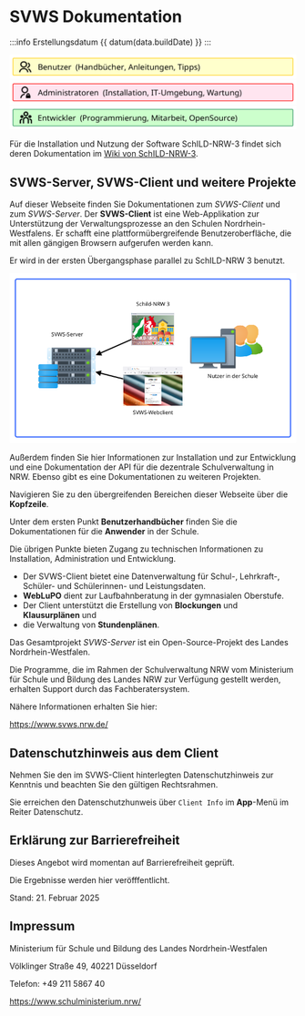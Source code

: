 <!-- eslint-disable-next-line markdown/no-html -->
<script setup lang="ts">
import { data } from './build.data';

const datum = (t: number) => {
  // gibt ein Datum im deutschen Format zurück
  try {
    return new Date(t).toLocaleDateString('de', {day: '2-digit', month: '2-digit', year: 'numeric', timeZone: 'Europe/Berlin'});
  } catch (e) {
    console.log(e);
    return 'Datumsfehler';
  }
}
</script>
# SVWS Dokumentation

:::info Erstellungsdatum {{ datum(data.buildDate) }}
:::

[![Users](./graphics/LandingUser.png "Icon für Benutzer.")](./webclient/)
[![Admins](./graphics/LandingAdmin.png "Icon für Admins.")](./deployment/)
[![Devs](./graphics/LandingDev.png "Icon für Developer.")](./development/)

Für die Installation und Nutzung der Software SchILD-NRW-3 findet sich deren Dokumentation im [Wiki von SchILD-NRW-3](https://schulverwaltungsinfos.nrw.de/svws/wiki/index.php?title=SchILD-NRW).

## SVWS-Server, SVWS-Client und weitere Projekte

Auf dieser Webseite finden Sie Dokumentationen zum *SVWS-Client* und zum *SVWS-Server*. Der **SVWS-Client** ist eine Web-Applikation zur Unterstützung der Verwaltungsprozesse an den Schulen Nordrhein-Westfalens. Er schafft eine plattformübergreifende Benutzeroberfläche, die mit allen gängigen Browsern aufgerufen werden kann.

Er wird in der ersten Übergangsphase parallel zu SchILD-NRW 3 benutzt.

![Übersicht der SVWS-Server-Umgebung mit Client-Programmen](./graphics/SVWS-Server-LandingPage.png "Zusammenspiel des SVWS-Servers mit unterschiedlichen Programmen.")

Außerdem finden Sie hier Informationen zur Installation und zur Entwicklung und eine Dokumentation der API für die dezentrale Schulverwaltung in NRW. Ebenso gibt es eine Dokumentationen zu weiteren Projekten.

Navigieren Sie zu den übergreifenden Bereichen dieser Webseite über die **Kopfzeile**. 

Unter dem ersten Punkt **Benutzerhandbücher** finden Sie die Dokumentationen für die **Anwender** in der Schule.

Die übrigen Punkte bieten Zugang zu technischen Informationen zu Installation, Administration und Entwicklung.

* Der SVWS-Client bietet eine Datenverwaltung für Schul-, Lehrkraft-, Schüler- und Schülerinnen- und Leistungsdaten.
* **WebLuPO** dient zur  Laufbahnberatung in der gymnasialen Oberstufe.
* Der Client unterstützt die Erstellung von **Blockungen** und **Klausurplänen** und
* die Verwaltung von **Stundenplänen**.

Das Gesamtprojekt _SVWS-Server_ ist ein Open-Source-Projekt des Landes Nordrhein-Westfalen.

Die Programme, die im Rahmen der Schulverwaltung NRW vom Ministerium für Schule und Bildung des Landes NRW zur Verfügung gestellt werden, erhalten Support durch das Fachberatersystem.

Nähere Informationen erhalten Sie hier:

https://www.svws.nrw.de/

## Datenschutzhinweis aus dem Client

Nehmen Sie den im SVWS-Client hinterlegten Datenschutzhinweis zur Kenntnis und beachten Sie den gültigen Rechtsrahmen.

Sie erreichen den Datenschutzhunweis über ````Client Info```` im **App**-Menü im Reiter Datenschutz.


## Erklärung zur Barrierefreiheit

Dieses Angebot wird momentan auf Barrierefreiheit geprüft.

Die Ergebnisse werden hier veröfffentlicht.

Stand: 21. Februar 2025

## Impressum

Ministerium für Schule und Bildung des Landes Nordrhein-Westfalen

Völklinger Straße 49, 40221 Düsseldorf

Telefon: +49 211 5867 40

https://www.schulministerium.nrw/
